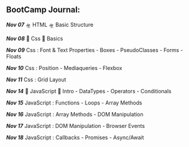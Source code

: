 

##  BootCamp Journal:
***Nov 07*** 🛸 HTML 🛸 Basic Structure 

***Nov 08*** 🎨 Css 🎨  Basics 

***Nov 09***  Css : Font & Text Properties - Boxes - PseudoClasses - Forms - Floats 

***Nov 10***  Css : Position - Mediaqueries - Flexbox 

***Nov 11*** Css : Grid Layout 

***Nov 14*** 🐯 JavaScript 🐯 Intro - DataTypes - Operators - Conditionals 

***Nov 15***  JavaScript : Functions - Loops - Array Methods 

***Nov 16***  JavaScript : Array Methods - DOM Manipulation

***Nov 17***  JavaScript :  DOM Manipulation - Browser Events

***Nov 18***  JavaScript :  Callbacks - Promises - Async/Await
